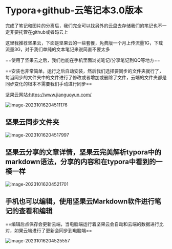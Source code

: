 # Typora+github-云笔记本3.0版本

完成了笔记和图片的分离后，我们完全可以找另外的云盘去存储我们的笔记也不一定非要托管在github或者码云上

这里我推荐坚果云，下面是坚果云的一些套餐，免费版一个月上传流量1G，下载流量3G，对于我们单纯的文本笔记来说简直不要太多

==使用了坚果云之后，我们也能在手机里面浏览笔记/分享笔记到QQ等地方==

==安装也非常简单，运行之后自动安装，然后我们选择要同步的文件夹就行了，每当同步的文件夹中的文件进行了修改或者增加或删除了文件，云端的文件夹都是同步变化的根本不需要我们手动进行同步==



坚果云网站:https://www.jianguoyun.com/

![image-20231016204511176](https://images73.oss-cn-beijing.aliyuncs.com/img/image-20231016204511176.png)





## 坚果云同步文件夹

![image-20231016204517997](https://images73.oss-cn-beijing.aliyuncs.com/img/image-20231016204517997.png)

## 坚果云分享的文章详情，坚果云完美解析typora中的markdown语法，分享的内容和在typora中看到的一模一样

![image-20231016204521701](https://images73.oss-cn-beijing.aliyuncs.com/img/image-20231016204521701.png)

## 手机也可以编辑，使用坚果云Markdown软件进行笔记的查看和编辑

==编辑后点保存会更新云端，当电脑端运行着坚果云会自动和云端的数据进行比对，如果云端进行了更新会同步到电脑端==

![image-20231016204525557](https://images73.oss-cn-beijing.aliyuncs.com/img/image-20231016204525557.png)



